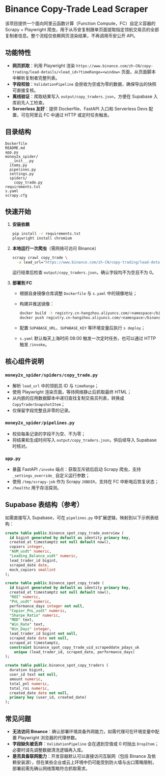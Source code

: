 # Binance Copy-Trade Lead Scraper

该项目提供一个面向阿里云函数计算（Function Compute，FC）自定义容器的 Scrapy + Playwright 爬虫，用于从币安复制跟单页面提取指定领航交易员的全部复制者信息。整个流程仅依赖网页渲染结果，不再调用币安公开 API。

## 功能特性

- **网页抓取**：利用 Playwright 渲染 `https://www.binance.com/zh-CN/copy-trading/lead-details/<lead_id>?timeRange=<window>` 页面，从页面脚本中解析复制者完整列表。
- **字段校验**：`ValidationPipeline` 会拒收为空或为零的数据，确保导出的快照可直接复核。
- **离线验证**：爬取结果写入 `output/copy_traders.json`，方便在 Supabase 入库前先人工检查。
- **Serverless 友好**：提供 Dockerfile、FastAPI 入口和 Serverless Devs 配置，可在阿里云 FC 中通过 HTTP 或定时任务触发。

## 目录结构

```
Dockerfile
README.md
app.py
money2x_spider/
  __init__.py
  items.py
  pipelines.py
  settings.py
  spiders/
    copy_trade.py
requirements.txt
s.yaml
scrapy.cfg
```

## 快速开始

1. **安装依赖**

   ```bash
   pip install -r requirements.txt
   playwright install chromium
   ```

2. **本地运行一次爬虫**（需网络可访问 Binance）

   ```bash
   scrapy crawl copy_trade \
     -a lead_url="https://www.binance.com/zh-CN/copy-trading/lead-details/4458914342020236800?timeRange=180D"
   ```

   运行结束后检查 `output/copy_traders.json`，确认字段均不为空且不为 0。

3. **部署到 FC**

   - 根据自身镜像仓库调整 `Dockerfile` 与 `s.yaml` 中的镜像地址；
   - 构建并推送镜像：

     ```bash
     docker build -t registry.cn-hangzhou.aliyuncs.com/<namespace>/binance-copytrade-metrics:latest .
     docker push registry.cn-hangzhou.aliyuncs.com/<namespace>/binance-copytrade-metrics:latest
     ```

   - 配置 `SUPABASE_URL`、`SUPABASE_KEY` 等环境变量后执行 `s deploy`；
   - `s.yaml` 默认每天上海时间 08:00 触发一次定时任务，也可以通过 HTTP 触发 `/invoke`。

## 核心组件说明

### `money2x_spider/spiders/copy_trade.py`

- 解析 `lead_url` 中的领航员 ID 与 `timeRange`；
- 使用 Playwright 渲染页面，等待网络静止后抓取最终 HTML；
- 从内嵌的应用数据脚本中递归查找复制交易员列表，转换成 `CopyTraderSnapshotItem`；
- 仅保留字段完整且非零的记录。

### `money2x_spider/pipelines.py`

- 校验每条记录的字段不为空、不为零；
- 将结果和生成时间写入 `output/copy_traders.json`，供后续导入 Supabase 时核对。

### `app.py`

- 暴露 FastAPI `/invoke` 端点：获取互斥锁后启动 Scrapy 爬虫，支持 `_settings_override_` 自定义运行参数；
- 使用 `/tmp/scrapy-job` 作为 Scrapy `JOBDIR`，支持在 FC 中断电后恢复状态；
- `/healthz` 用于存活探测。

## Supabase 表结构（参考）

如需直接写入 Supabase，可在 `pipelines.py` 中扩展逻辑，映射到以下示例表结构：

```sql
create table public.binance_spot_copy_trade_overview (
  id bigint generated by default as identity primary key,
  created_at timestamptz not null default now(),
  copiers integer,
  "AUM_usdt" numeric,
  "Leading_Balance_usdt" numeric,
  lead_trader_id bigint,
  scraped_date date,
  mock_copiers smallint
);

create table public.binance_spot_copy_trade (
  id bigint generated by default as identity primary key,
  created_at timestamptz not null default now(),
  "ROI" numeric,
  "PnL_usdt" numeric,
  performance_days integer not null,
  "Copier_PnL_usdt" numeric,
  "Sharpe_Ratio" numeric,
  "MDD" text,
  "Win_Rate" text,
  "Win_Days" integer,
  lead_trader_id bigint not null,
  scraped_date date not null,
  scraped_at timestamptz,
  constraint binance_spot_copy_trade_uid_scrapeddate_pdays_uk
    unique (lead_trader_id, scraped_date, performance_days)
);

create table public.binance_spot_copy_traders (
  duration bigint,
  user_id text not null,
  amount numeric,
  total_pnl numeric,
  total_roi numeric,
  created_date date not null,
  primary key (user_id, created_date)
);
```

## 常见问题

- **无法访问 Binance**：确认部署环境具备外网能力，如需代理可在环境变量中配置 Playwright 浏览器的代理参数。
- **字段缺失被丢弃**：`ValidationPipeline` 会在遇到空值或 0 时抛出 `DropItem`；必要时请先调整数据清洗逻辑再入库。
- **是否具备联网能力**：开发容器默认可以直接访问互联网（包括 Binance 及依赖安装源），但在某些企业或云上环境中仍可能受到防火墙与出口策略限制，部署前需先确认网络策略符合抓取需求。

